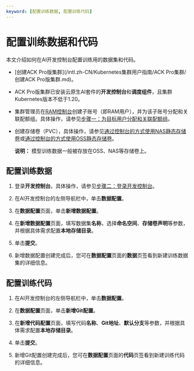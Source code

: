 ```yaml
---
keyword: [配置训练数据, 配置训练代码]
---
```


# 配置训练数据和代码

本文介绍如何在AI开发控制台配置训练用的数据集和代码。

-   [创建ACK Pro版集群](/intl.zh-CN/Kubernetes集群用户指南/ACK Pro集群/创建ACK Pro版集群.md)。
-   ACK Pro版集群已安装云原生AI套件的**开发控制台**和**调度组件**，且集群Kubernetes版本不低于1.20。
-   集群管理员在[RAM控制台](https://ram.console.aliyun.com/)创建子账号（即RAM用户），并为该子账号分配和关联配额组。具体操作，请参见[步骤一：为目标用户分配和关联配额组](/intl.zh-CN/云原生AI用户指南/AI开发控制台/访问AI开发控制台.md)。
-   创建存储卷（PVC），具体操作，请参见[通过控制台的方式使用NAS静态存储卷](/intl.zh-CN/Kubernetes集群用户指南/存储-CSI/NAS存储卷/使用NAS静态存储卷.md)或[通过控制台的方式使用OSS静态存储卷](/intl.zh-CN/Kubernetes集群用户指南/存储-CSI/OSS存储卷/使用OSS静态存储卷.md)。

    **说明：** 模型训练数据一般被存放在OSS、NAS等存储卷上。


## 配置训练数据

1.  登录**开发控制台**。具体操作，请参见[步骤二：登录开发控制台](/intl.zh-CN/云原生AI用户指南/AI开发控制台/访问AI开发控制台.md)。

2.  在AI开发控制台的左侧导航栏中，单击**数据配置**。

3.  在**数据配置**页面，单击**新增数据配置**。

4.  在**新增数据配置**页面，填写数据集**名称**，选择**命名空间**、**存储卷声明**等参数，并根据具体需求配置**本地存储目录**。

5.  单击**提交**。

6.  新增数据配置创建完成后，您可在**数据配置**页面的**数据**页签看到新建训练数据集的详细信息。


## 配置训练代码

1.  在AI开发控制台的左侧导航栏中，单击**数据配置**。

2.  在**数据配置**页面，单击**新增Git配置**。

3.  在**新增代码配置**页面，填写代码**名称**、**Git地址**、**默认分支**等参数，并根据具体需求配置**本地存储目录**。

4.  单击**提交**。

5.  新增Git配置创建完成后，您可在**数据配置**页面的**代码**页签看到新建训练代码的详细信息。


